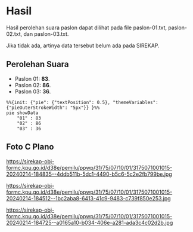 # Hasil

Hasil perolehan suara paslon dapat dilihat pada file paslon-01.txt, paslon-02.txt, dan paslon-03.txt.

Jika tidak ada, artinya data tersebut belum ada pada SIREKAP.

## Perolehan Suara

 * Paslon 01: **83**.
 * Paslon 02: **86**.
 * Paslon 03: **36**.

```mermaid
%%{init: {"pie": {"textPosition": 0.5}, "themeVariables": {"pieOuterStrokeWidth": "5px"}} }%%
pie showData
    "01" : 83
    "02" : 86
    "03" : 36
```
## Foto C Plano

https://sirekap-obj-formc.kpu.go.id/d38e/pemilu/ppwp/31/75/07/10/01/3175071001015-20240214-184835--4ddb511b-5dc1-4490-b5c6-5c2e2fb799be.jpg

https://sirekap-obj-formc.kpu.go.id/d38e/pemilu/ppwp/31/75/07/10/01/3175071001015-20240214-184512--1bc2aba8-6413-41c9-9483-c739f850e253.jpg

https://sirekap-obj-formc.kpu.go.id/d38e/pemilu/ppwp/31/75/07/10/01/3175071001015-20240214-184725--a0165a10-b034-406e-a281-ada3c4c02d2b.jpg
